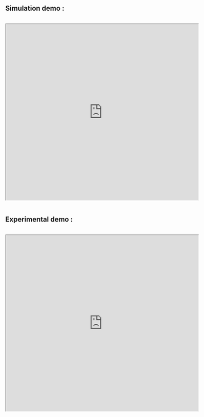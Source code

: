 <h2>Simulation demo :</h2><br>
<div style="text-align: center;"><iframe width="600" height="550" src="https://www.youtube.com/embed/YeNc6cqCcD0"></iframe></div>
<br>
<h2>Experimental demo :</h2><br>
<div style="text-align: center;"><iframe width="600" height="550" src="https://www.youtube.com/embed/ASzIKCbiZ9o"></iframe></div>  
